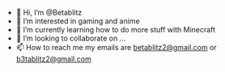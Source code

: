 - 👋 Hi, I’m @Betablitz
- 👀 I’m interested in gaming and anime
- 🌱 I’m currently learning how to do more stuff with Minecraft 
- 💞️ I’m looking to collaborate on ...
- 📫 How to reach me my emails are betablitz2@gmail.com or b3tablitz2@gmail.com

<!---
Betablitz/Betablitz is a ✨ special ✨ repository because its `README.md` (this file) appears on your GitHub profile.
You can click the Preview link to take a look at your changes.
--->
